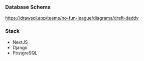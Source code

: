 
### Database Schema
https://drawsql.app/teams/no-fun-league/diagrams/draft-daddy

### Stack
- NextJS
- Django
- PostgreSQL
